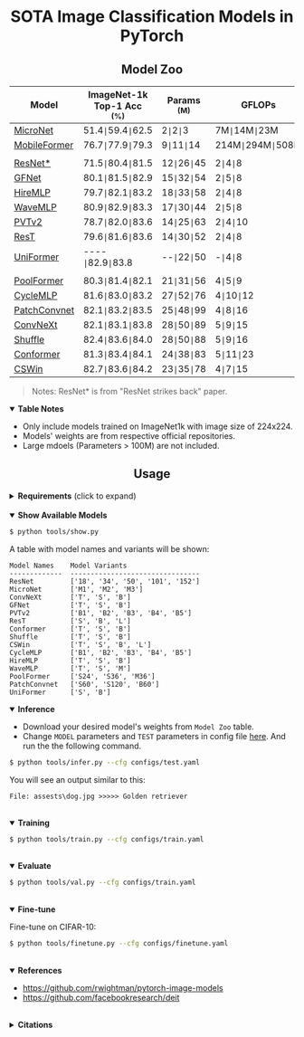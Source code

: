 # <div align="center">SOTA Image Classification Models in PyTorch</div>
## <div align="center">Model Zoo</div>

[micronet]: https://arxiv.org/abs/2108.05894v1
[mobileformer]: https://arxiv.org/abs/2108.05895v1

[cswin]: https://arxiv.org/abs/2107.00652v2
[gfnet]: https://arxiv.org/abs/2107.00645
[pvtv2]: https://arxiv.org/abs/2106.13797
[shuffle]: https://arxiv.org/abs/2106.03650
[conformer]: https://arxiv.org/abs/2105.03889v1
[rest]: https://arxiv.org/abs/2105.13677v3
[patchconvnet]: https://arxiv.org/abs/2112.13692

[cyclemlp]: https://arxiv.org/abs/2107.10224
[hiremlp]: https://arxiv.org/abs/2108.13341
[poolformer]: https://arxiv.org/abs/2111.11418
[rsb]: https://arxiv.org/abs/2110.00476
[wavemlp]: https://arxiv.org/abs/2111.12294
[convnext]: https://arxiv.org/abs/2201.03545
[uniformer]: https://arxiv.org/abs/2201.09450

Model | ImageNet-1k Top-1 Acc <br><sup>(%) | Params <br><sup>(M)  | GFLOPs | Variants & Weights
--- | --- | --- | --- | --- 
[MicroNet][micronet] | 51.4`\|`59.4`\|`62.5 | 2`\|`2`\|`3 | 7M`\|`14M`\|`23M | [M1][micronetw]\|[M2][micronetw]\|[M3][micronetw]
[MobileFormer][mobileformer] | 76.7`\|`77.9`\|`79.3 | 9`\|`11`\|`14 | 214M`\|`294M`\|`508M | 214\|294\|508
||
[ResNet*][rsb] | 71.5`\|`80.4`\|`81.5 | 12`\|`26`\|`45 | 2`\|`4`\|`8 | [18][rsb18]\|[50][rsb50]\|[101][rsb101]
[GFNet][gfnet] | 80.1`\|`81.5`\|`82.9 | 15`\|`32`\|`54 | 2`\|`5`\|`8 | [T][gfnett]\|[S][gfnets]\|[B][gfnetb]
[HireMLP][hiremlp] | 79.7`\|`82.1`\|`83.2 | 18`\|`33`\|`58 | 2`\|`4`\|`8 | [T][hmlpt]\|[S][hmlps]\|[B][hmlpb]
[WaveMLP][wavemlp] | 80.9`\|`82.9`\|`83.3 | 17`\|`30`\|`44 | 2`\|`5`\|`8 | T\|S\|M
[PVTv2][pvtv2] | 78.7`\|`82.0`\|`83.6 | 14`\|`25`\|`63 | 2`\|`4`\|`10 | [B1][pvt1]\|[B2][pvt2]\|[B4][pvt4]
[ResT][rest] | 79.6`\|`81.6`\|`83.6 | 14`\|`30`\|`52 | 2`\|`4`\|`8 | [S][rests]\|[B][restb]\|[L][restl]
[UniFormer][uniformer] | ----`\|`82.9`\|`83.8 | --`\|`22`\|`50 | -`\|`4`\|`8 | -\|[S][uniformers]\|[B][uniformerb]
||
[PoolFormer][poolformer] | 80.3`\|`81.4`\|`82.1 | 21`\|`31`\|`56 | 4`\|`5`\|`9 | [S24][pfs24]\|[S36][pfs36]\|[M36][pfm36]
[CycleMLP][cyclemlp] | 81.6`\|`83.0`\|`83.2 | 27`\|`52`\|`76 | 4`\|`10`\|`12 | [B2][cycleb2]\|[B4][cycleb4]\|[B5][cycleb5]
[PatchConvnet][patchconvnet] | 82.1`\|`83.2`\|`83.5 | 25`\|`48`\|`99 | 4`\|`8`\|`16 | [S60][pcs60]\|[S120][pcs120]\|[B60][pcb60]
[ConvNeXt][convnext] | 82.1`\|`83.1`\|`83.8 | 28`\|`50`\|`89 | 5`\|`9`\|`15 | [T][convnextt]\|[S][convnexts]\|[B][convnextb]
[Shuffle][shuffle] | 82.4`\|`83.6`\|`84.0 | 28`\|`50`\|`88 | 5`\|`9`\|`16 | [T][shufflet]\|[S][shuffles]\|[B][shuffleb]
[Conformer][conformer] | 81.3`\|`83.4`\|`84.1 | 24`\|`38`\|`83 | 5`\|`11`\|`23 | [T][conformert]\|[S][conformers]\|[B][conformerb]
[CSWin][cswin] | 82.7`\|`83.6`\|`84.2 | 23`\|`35`\|`78 | 4`\|`7`\|`15 | [T][cswint]\|[S][cswins]\|[B][cswinb]

> Notes: ResNet* is from "ResNet strikes back" paper.

<details open>
  <summary><strong>Table Notes</strong></summary>

* Only include models trained on ImageNet1k with image size of 224x224.
* Models' weights are from respective official repositories.
* Large mdoels (Parameters > 100M) are not included. 

</details>


## <div align="center">Usage</div>

<details>
  <summary><strong>Requirements</strong> (click to expand)</summary>

* python >= 3.6
* torch >= 1.8.1
* torchvision >= 0.9.1

Other requirements can be installed with `pip install -r requirements.txt`.

</details>

<br>
<details open>
  <summary><strong>Show Available Models</strong></summary>

```bash
$ python tools/show.py
```

A table with model names and variants will be shown:

```
Model Names    Model Variants
-------------  --------------------------------
ResNet         ['18', '34', '50', '101', '152']
MicroNet       ['M1', 'M2', 'M3']
ConvNeXt       ['T', 'S', 'B']
GFNet          ['T', 'S', 'B']
PVTv2          ['B1', 'B2', 'B3', 'B4', 'B5']
ResT           ['S', 'B', 'L']
Conformer      ['T', 'S', 'B']
Shuffle        ['T', 'S', 'B']
CSWin          ['T', 'S', 'B', 'L']
CycleMLP       ['B1', 'B2', 'B3', 'B4', 'B5']
HireMLP        ['T', 'S', 'B']
WaveMLP        ['T', 'S', 'M']
PoolFormer     ['S24', 'S36', 'M36']
PatchConvnet   ['S60', 'S120', 'B60']
UniFormer      ['S', 'B']
```

</details>

<details open>
  <summary><strong>Inference</strong></summary>

* Download your desired model's weights from `Model Zoo` table.
* Change `MODEL` parameters and `TEST` parameters in config file [here](./configs/test.yaml). And run the the following command.

```bash
$ python tools/infer.py --cfg configs/test.yaml
```

You will see an output similar to this:

```
File: assests\dog.jpg >>>>> Golden retriever
```
</details>

<br>
<details open>
  <summary><strong>Training</strong></summary>

```bash
$ python tools/train.py --cfg configs/train.yaml
```

</details>

<br>
<details open>
  <summary><strong>Evaluate</strong></summary>

```bash
$ python tools/val.py --cfg configs/train.yaml
```

</details>

<br>
<details open>
  <summary><strong>Fine-tune</strong></summary>

Fine-tune on CIFAR-10:

```bash
$ python tools/finetune.py --cfg configs/finetune.yaml
```

</details>

<br>
<details open>
  <summary><strong>References</strong></summary>

* https://github.com/rwightman/pytorch-image-models
* https://github.com/facebookresearch/deit

</details>

<br>
<details>
  <summary><strong>Citations</strong></summary>

```
@misc{li2021micronet,
  title={MicroNet: Improving Image Recognition with Extremely Low FLOPs}, 
  author={Yunsheng Li and Yinpeng Chen and Xiyang Dai and Dongdong Chen and Mengchen Liu and Lu Yuan and Zicheng Liu and Lei Zhang and Nuno Vasconcelos},
  year={2021},
  eprint={2108.05894},
  archivePrefix={arXiv},
  primaryClass={cs.CV}
}

@misc{wightman2021resnet,
  title={ResNet strikes back: An improved training procedure in timm}, 
  author={Ross Wightman and Hugo Touvron and Hervé Jégou},
  year={2021},
  eprint={2110.00476},
  archivePrefix={arXiv},
  primaryClass={cs.CV}
}

@misc{rao2021global,
  title={Global Filter Networks for Image Classification}, 
  author={Yongming Rao and Wenliang Zhao and Zheng Zhu and Jiwen Lu and Jie Zhou},
  year={2021},
  eprint={2107.00645},
  archivePrefix={arXiv},
  primaryClass={cs.CV}
}

@misc{wang2021pvtv2,
  title={PVTv2: Improved Baselines with Pyramid Vision Transformer}, 
  author={Wenhai Wang and Enze Xie and Xiang Li and Deng-Ping Fan and Kaitao Song and Ding Liang and Tong Lu and Ping Luo and Ling Shao},
  year={2021},
  eprint={2106.13797},
  archivePrefix={arXiv},
  primaryClass={cs.CV}
}

@misc{zhang2021rest,
  title={ResT: An Efficient Transformer for Visual Recognition}, 
  author={Qinglong Zhang and Yubin Yang},
  year={2021},
  eprint={2105.13677},
  archivePrefix={arXiv},
  primaryClass={cs.CV}
}

@misc{touvron2021augmenting,
  title={Augmenting Convolutional networks with attention-based aggregation}, 
  author={Hugo Touvron and Matthieu Cord and Alaaeldin El-Nouby and Piotr Bojanowski and Armand Joulin and Gabriel Synnaeve and Hervé Jégou},
  year={2021},
  eprint={2112.13692},
  archivePrefix={arXiv},
  primaryClass={cs.CV}
}

@misc{peng2021conformer,
  title={Conformer: Local Features Coupling Global Representations for Visual Recognition}, 
  author={Zhiliang Peng and Wei Huang and Shanzhi Gu and Lingxi Xie and Yaowei Wang and Jianbin Jiao and Qixiang Ye},
  year={2021},
  eprint={2105.03889},
  archivePrefix={arXiv},
  primaryClass={cs.CV}
}

@misc{huang2021shuffle,
  title={Shuffle Transformer: Rethinking Spatial Shuffle for Vision Transformer}, 
  author={Zilong Huang and Youcheng Ben and Guozhong Luo and Pei Cheng and Gang Yu and Bin Fu},
  year={2021},
  eprint={2106.03650},
  archivePrefix={arXiv},
  primaryClass={cs.CV}
}

@misc{dong2022cswin,
  title={CSWin Transformer: A General Vision Transformer Backbone with Cross-Shaped Windows}, 
  author={Xiaoyi Dong and Jianmin Bao and Dongdong Chen and Weiming Zhang and Nenghai Yu and Lu Yuan and Dong Chen and Baining Guo},
  year={2022},
  eprint={2107.00652},
  archivePrefix={arXiv},
  primaryClass={cs.CV}
}

@misc{chen2021cyclemlp,
  title={CycleMLP: A MLP-like Architecture for Dense Prediction}, 
  author={Shoufa Chen and Enze Xie and Chongjian Ge and Runjian Chen and Ding Liang and Ping Luo},
  year={2021},
  eprint={2107.10224},
  archivePrefix={arXiv},
  primaryClass={cs.CV}
}

@misc{guo2021hiremlp,
  title={Hire-MLP: Vision MLP via Hierarchical Rearrangement}, 
  author={Jianyuan Guo and Yehui Tang and Kai Han and Xinghao Chen and Han Wu and Chao Xu and Chang Xu and Yunhe Wang},
  year={2021},
  eprint={2108.13341},
  archivePrefix={arXiv},
  primaryClass={cs.CV}
}

@misc{yu2021metaformer,
  title={MetaFormer is Actually What You Need for Vision}, 
  author={Weihao Yu and Mi Luo and Pan Zhou and Chenyang Si and Yichen Zhou and Xinchao Wang and Jiashi Feng and Shuicheng Yan},
  year={2021},
  eprint={2111.11418},
  archivePrefix={arXiv},
  primaryClass={cs.CV}
}

@misc{guo2021hiremlp,
  title={Hire-MLP: Vision MLP via Hierarchical Rearrangement}, 
  author={Jianyuan Guo and Yehui Tang and Kai Han and Xinghao Chen and Han Wu and Chao Xu and Chang Xu and Yunhe Wang},
  year={2021},
  eprint={2108.13341},
  archivePrefix={arXiv},
  primaryClass={cs.CV}
}

@misc{tang2021image,
  title={An Image Patch is a Wave: Phase-Aware Vision MLP}, 
  author={Yehui Tang and Kai Han and Jianyuan Guo and Chang Xu and Yanxi Li and Chao Xu and Yunhe Wang},
  year={2021},
  eprint={2111.12294},
  archivePrefix={arXiv},
  primaryClass={cs.CV}
}

@misc{liu2022convnet,
  title={A ConvNet for the 2020s}, 
  author={Zhuang Liu and Hanzi Mao and Chao-Yuan Wu and Christoph Feichtenhofer and Trevor Darrell and Saining Xie},
  year={2022},
  eprint={2201.03545},
  archivePrefix={arXiv},
  primaryClass={cs.CV}
}

@misc{li2022uniformer,
  title={UniFormer: Unifying Convolution and Self-attention for Visual Recognition}, 
  author={Kunchang Li and Yali Wang and Junhao Zhang and Peng Gao and Guanglu Song and Yu Liu and Hongsheng Li and Yu Qiao},
  year={2022},
  eprint={2201.09450},
  archivePrefix={arXiv},
  primaryClass={cs.CV}
}
```

</details>


[cswint]: https://github.com/microsoft/CSWin-Transformer/releases/download/v0.1.0/cswin_tiny_224.pth
[cswins]: https://github.com/microsoft/CSWin-Transformer/releases/download/v0.1.0/cswin_small_224.pth
[cswinb]: https://github.com/microsoft/CSWin-Transformer/releases/download/v0.1.0/cswin_base_224.pth
[rests]: https://drive.google.com/file/d/18YGFK_ZqE_AXZ3cMLyM1Q-OnvWj0WlKZ/view?usp=sharing
[restb]: https://drive.google.com/file/d/1CdjkmikUM8tP6xKPGXXOlWdGJ9heIZqf/view?usp=sharing
[restl]: https://drive.google.com/file/d/1J60OCXwvlwbNiTwoRj-iLnGaAN9q0-g9/view?usp=sharing
[gfnett]: https://drive.google.com/file/d/1Nrq5sfHD9RklCMl6WkcVrAWI5vSVzwSm/view?usp=sharing
[gfnets]: https://drive.google.com/file/d/1w4d7o1LTBjmSkb5NKzgXBBiwdBOlwiie/view?usp=sharing
[gfnetb]: https://drive.google.com/file/d/1F900_-yPH7GFYfTt60xn4tu5a926DYL0/view?usp=sharing
[pvt1]: https://drive.google.com/file/d/1aM0KFE3f-qIpP3xfhihlULF0-NNuk1m7/view?usp=sharing
[pvt2]: https://drive.google.com/file/d/1snw4TYUCD5z4d3aaId1iBdw-yUKjRmPC/view?usp=sharing
[pvt4]: https://drive.google.com/file/d/1LW-0CFHulqeIxV2cai45t-FyLNKGc5l0/view?usp=sharing
[shufflet]: https://drive.google.com/drive/folders/1goDJtcnxgBAcHhZnNwrgOlG_WBftpmOS?usp=sharing
[shuffles]: https://drive.google.com/drive/folders/1GUBBQyDldY145vDiK-BHqivmpj3K6HK2?usp=sharing
[shuffleb]: https://drive.google.com/drive/folders/1x0biaJRdN4nxLmp_3lQcA_6hO_sDBoUM?usp=sharing
[cycleb2]: https://github.com/ShoufaChen/CycleMLP/releases/download/v0.1/CycleMLP_B2.pth
[cycleb4]: https://github.com/ShoufaChen/CycleMLP/releases/download/v0.1/CycleMLP_B4.pth
[cycleb5]: https://github.com/ShoufaChen/CycleMLP/releases/download/v0.1/CycleMLP_B5.pth
[conformert]: https://drive.google.com/file/d/19SxGhKcWOR5oQSxNUWUM2MGYiaWMrF1z/view?usp=sharing
[conformers]: https://drive.google.com/file/d/1mpOlbLaVxOfEwV4-ha78j_1Ebqzj2B83/view?usp=sharing
[conformerb]: https://drive.google.com/file/d/1oeQ9LSOGKEUaYGu7WTlUGl3KDsQIi0MA/view?usp=sharing
[micronetw]: https://drive.google.com/drive/folders/1j4JSTcAh94U2k-7jCl_3nwbNi0eduM2P?usp=sharing
[pfs24]: https://github.com/sail-sg/poolformer/releases/download/v1.0/poolformer_s24.pth.tar
[pfs36]: https://github.com/sail-sg/poolformer/releases/download/v1.0/poolformer_s36.pth.tar
[pfm36]: https://github.com/sail-sg/poolformer/releases/download/v1.0/poolformer_m36.pth.tar
[rsb18]: https://github.com/rwightman/pytorch-image-models/releases/download/v0.1-rsb-weights/resnet18_a1_0-d63eafa0.pth
[rsb50]: https://github.com/rwightman/pytorch-image-models/releases/download/v0.1-rsb-weights/resnet50_a1_0-14fe96d1.pth
[rsb101]: https://github.com/rwightman/pytorch-image-models/releases/download/v0.1-rsb-weights/resnet101_a1_0-cdcb52a9.pth
[pcs60]: https://dl.fbaipublicfiles.com/deit/s60_224_1k.pth
[pcs120]: https://dl.fbaipublicfiles.com/deit/s120_224_1k.pth
[pcb60]: https://dl.fbaipublicfiles.com/deit/b60_224_1k.pth
[hmlpt]: https://github.com/ggjy/Hire-Wave-MLP.pytorch/releases/download/log/hire_mlp_tiny.pth
[hmlps]: https://github.com/ggjy/Hire-Wave-MLP.pytorch/releases/download/log/hire_mlp_small.pth
[hmlpb]: https://github.com/ggjy/Hire-Wave-MLP.pytorch/releases/download/log/hire_mlp_base.pth
[convnextt]: https://dl.fbaipublicfiles.com/convnext/convnext_tiny_1k_224_ema.pth
[convnexts]: https://dl.fbaipublicfiles.com/convnext/convnext_small_1k_224_ema.pth
[convnextb]: https://dl.fbaipublicfiles.com/convnext/convnext_base_1k_224_ema.pth
[uniformers]: https://drive.google.com/file/d/1-uepH3Q3BhTmWU6HK-sGAGQC_MpfIiPD/view?usp=sharing
[uniformerb]: https://drive.google.com/file/d/1-wT39QazTGELxgrQIu6J12D3qcla3hui/view?usp=sharing
